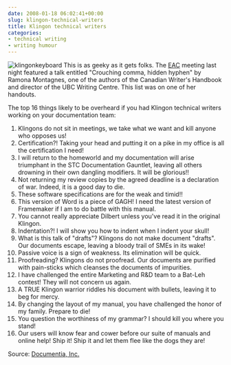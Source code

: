 ```yaml
---
date: 2008-01-18 06:02:41+00:00
slug: klingon-technical-writers
title: Klingon technical writers
categories:
- technical writing
- writing humour
---
```


![klingonkeyboard](http://wordbit.freehostia.com/wp-content/uploads/2008/01/klingonkeyboard.jpg) This is as geeky as it gets folks. The [EAC](http://www.editors.ca/) meeting last night featured a talk entitled "Crouching comma, hidden hyphen" by Ramona Montagnes, one of the authors of the Canadian Writer's Handbook and director of the UBC Writing Centre. This list was on one of her handouts. 

The top 16 things likely to be overheard if you had Klingon technical writers working on your documentation team:


<!-- more -->
 

  1. Klingons do not sit in meetings, we take what we want and kill anyone who opposes us!  
  2. Certification?! Taking your head and putting it on a pike in my office is all the certification I need!  
  3. I will return to the homeworld and my documentation will arise triumphant in the STC Documentation Gauntlet, leaving all others drowning in their own dangling modifiers. It will be glorious!!  
  4. Not returning my review copies by the agreed deadline is a declaration of war. Indeed, it is a good day to die.  
  5. These software specifications are for the weak and timid!!  
  6. This version of Word is a piece of GAGH! I need the latest version of Framemaker if I am to do battle with this manual.  
  7. You cannot really appreciate Dilbert unless you've read it in the original Klingon.  
  8. Indentation?! I will show you how to indent when I indent your skull!  
  9. What is this talk of "drafts"? Klingons do not make document "drafts". Our documents escape, leaving a bloody trail of SMEs in its wake!  
  10. Passive voice is a sign of weakness. Its elimination will be quick.  
  11. Proofreading? Klingons do not proofread. Our documents are purified with pain-sticks which cleanses the documents of impurities.  
  12. I have challenged the entire Marketing and R&D team to a Bat-Leh contest! They will not concern us again.  
  13. A TRUE Klingon warrior riddles his document with bullets, leaving it to beg for mercy.  
  14. By changing the layout of my manual, you have challenged the honor of my family. Prepare to die!  
  15. You question the worthiness of my grammar? I should kill you where you stand!  
  16. Our users will know fear and cower before our suite of manuals and online help! Ship it! Ship it and let them flee like the dogs they are! 

Source: [Documentia, Inc.](http://www.documentia.ca/klingon.htm)
